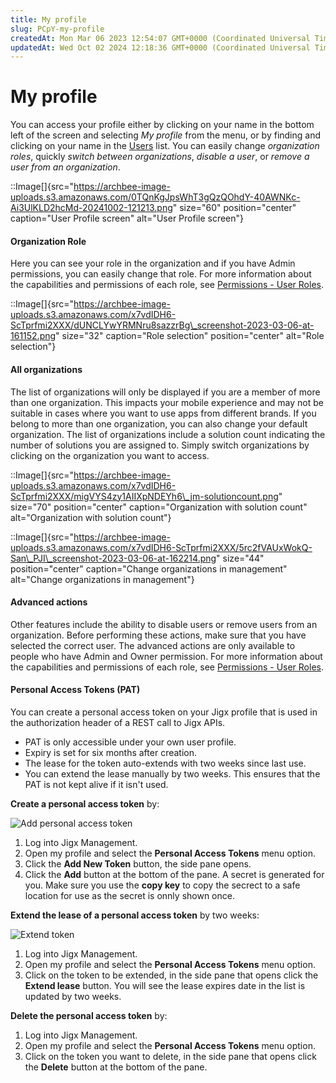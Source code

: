 ```yaml
---
title: My profile
slug: PCpY-my-profile
createdAt: Mon Mar 06 2023 12:54:07 GMT+0000 (Coordinated Universal Time)
updatedAt: Wed Oct 02 2024 12:18:36 GMT+0000 (Coordinated Universal Time)
---
```


# My profile

You can access your profile either by clicking on your name in the bottom left of the screen and selecting _My profile_ from the menu, or by finding and clicking on your name in the [Users](Users.md) list. You can easily change _organization roles_, quickly _switch between organizations_, _disable a user_, or _remove a user from an organization_.

::Image\[]{src="https://archbee-image-uploads.s3.amazonaws.com/0TQnKgJpsWhT3gQzQOhdY-40AWNKc-Ai3UlKLD2hcMd-20241002-121213.png" size="60" position="center" caption="User Profile screen" alt="User Profile screen"}

#### Organization Role

Here you can see your role in the organization and if you have Admin permissions, you can easily change that role. For more information about the capabilities and permissions of each role, see [Permissions - User Roles](<Permissions - User Roles.md>).

::Image\[]{src="https://archbee-image-uploads.s3.amazonaws.com/x7vdIDH6-ScTprfmi2XXX/dUNCLYwYRMNru8sazzrBg\_screenshot-2023-03-06-at-161152.png" size="32" caption="Role selection" position="center" alt="Role selection"}

#### All organizations

The list of organizations will only be displayed if you are a member of more than one organization. This impacts your mobile experience and may not be suitable in cases where you want to use apps from different brands. If you belong to more than one organization, you can also change your default organization. The list of organizations include a solution count indicating the number of solutions you are assigned to. Simply switch organizations by clicking on the organization you want to access.

::Image\[]{src="https://archbee-image-uploads.s3.amazonaws.com/x7vdIDH6-ScTprfmi2XXX/migVYS4zy1AIIXpNDEYh6\_jm-solutioncount.png" size="70" position="center" caption="Organization with solution count" alt="Organization with solution count"}

::Image\[]{src="https://archbee-image-uploads.s3.amazonaws.com/x7vdIDH6-ScTprfmi2XXX/5rc2fVAUxWokQ-San\_PJI\_screenshot-2023-03-06-at-162214.png" size="44" position="center" caption="Change organizations in management" alt="Change organizations in management"}

#### Advanced actions

Other features include the ability to disable users or remove users from an organization. Before performing these actions, make sure that you have selected the correct user. The advanced actions are only available to people who have Admin and Owner permission. For more information about the capabilities and permissions of each role, see [Permissions - User Roles](<Permissions - User Roles.md>).

#### Personal Access Tokens (PAT)

You can create a personal access token on your Jigx profile that is used in the authorization header of a REST call to Jigx APIs.

* PAT is only accessible under your own user profile.
* Expiry is set for six months after creation.
* The lease for the token auto-extends with two weeks since last use.
* You can extend the lease manually by two weeks. This ensures that the PAT is not kept alive if it isn't used.

**Create a personal access token** by:

![Add personal access token](https://archbee-image-uploads.s3.amazonaws.com/x7vdIDH6-ScTprfmi2XXX/RfNiCAVMSSNmvZdc9a_0E_jm-patcreate.png)

1. Log into Jigx Management.
2. Open my profile and select the **Personal Access Tokens** menu option.
3. Click the **Add New Token** button, the side pane opens.
4. Click the **Add** button at the bottom of the pane. A secret is generated for you. Make sure you use the **copy key** to copy the secrect to a safe location for use as the secret is onnly shown once.

**Extend the lease of a personal access token** by two weeks:

![Extend token](https://archbee-image-uploads.s3.amazonaws.com/x7vdIDH6-ScTprfmi2XXX/Joan23MWAMu_Zt46jJXAM_jm-patextend.png)

1. Log into Jigx Management.
2. Open my profile and select the **Personal Access Tokens** menu option.
3. Click on the token to be extended, in the side pane that opens click the **Extend lease** button. You will see the lease expires date in the list is updated by two weeks.

**Delete the personal access token** by:

1. Log into Jigx Management.
2. Open my profile and select the **Personal Access Tokens** menu option.
3. Click on the token you want to delete, in the side pane that opens click the **Delete** button at the bottom of the pane.
